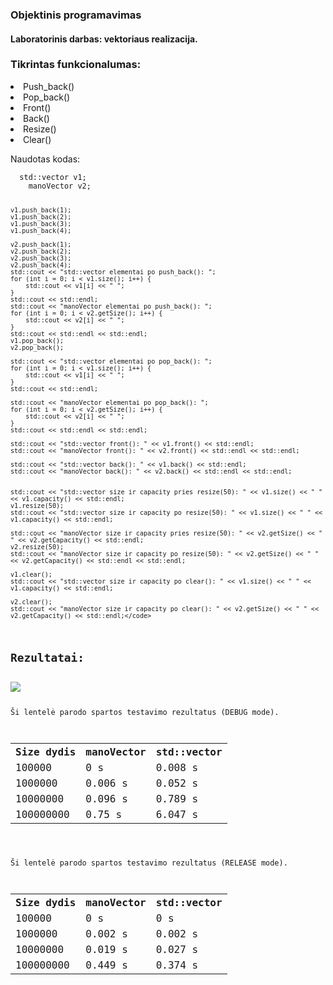<h3>Objektinis programavimas</h3>
<h4>Laboratorinis darbas: vektoriaus realizacija.</h4>

<h3>Tikrintas funkcionalumas:</h3>
<li>Push_back()</li>
<li>Pop_back()</li>
<li>Front()</li>
<li>Back()</li>
<li>Resize()</li>
<li>Clear()</li>
<p></p>
<p>Naudotas kodas:</p>
<code>	std::vector<int> v1;
	manoVector<int> v2;

	v1.push_back(1);
	v1.push_back(2);
	v1.push_back(3);
	v1.push_back(4);

	v2.push_back(1);
	v2.push_back(2);
	v2.push_back(3);
	v2.push_back(4);
	std::cout << "std::vector elementai po push_back(): ";
	for (int i = 0; i < v1.size(); i++) {
		std::cout << v1[i] << " ";
	}
	std::cout << std::endl;
	std::cout << "manoVector elementai po push_back(): ";
	for (int i = 0; i < v2.getSize(); i++) {
		std::cout << v2[i] << " ";
	}
	std::cout << std::endl << std::endl;
	v1.pop_back();
	v2.pop_back();

	std::cout << "std::vector elementai po pop_back(): ";
	for (int i = 0; i < v1.size(); i++) {
		std::cout << v1[i] << " ";
	}
	std::cout << std::endl;

	std::cout << "manoVector elementai po pop_back(): ";
	for (int i = 0; i < v2.getSize(); i++) {
		std::cout << v2[i] << " ";
	}
	std::cout << std::endl << std::endl;

	std::cout << "std::vector front(): " << v1.front() << std::endl;
	std::cout << "manoVector front(): " << v2.front() << std::endl << std::endl;

	std::cout << "std::vector back(): " << v1.back() << std::endl;
	std::cout << "manoVector back(): " << v2.back() << std::endl << std::endl;


	std::cout << "std::vector size ir capacity pries resize(50): " << v1.size() << " " << v1.capacity() << std::endl;
	v1.resize(50);
	std::cout << "std::vector size ir capacity po resize(50): " << v1.size() << " " << v1.capacity() << std::endl;

	std::cout << "manoVector size ir capacity pries resize(50): " << v2.getSize() << " " << v2.getCapacity() << std::endl;
	v2.resize(50);
	std::cout << "manoVector size ir capacity po resize(50): " << v2.getSize() << " " << v2.getCapacity() << std::endl << std::endl;

	v1.clear();
	std::cout << "std::vector size ir capacity po clear(): " << v1.size() << " " << v1.capacity() << std::endl;

	v2.clear();
	std::cout << "manoVector size ir capacity po clear(): " << v2.getSize() << " " << v2.getCapacity() << std::endl;</code>
  
<h2>Rezultatai:</h2>
<img src="https://user-images.githubusercontent.com/116721418/236911697-93bba52f-7a14-4fef-8f94-d0321300eebc.png">

<p>Ši lentelė parodo spartos testavimo rezultatus (DEBUG mode).</p>
<table>
  <tr>
    <th>Size dydis</th>
    <th>manoVector</th>
    <th>std::vector</th>
  </tr>
  <tr>
    <td>100000</td>
    <td>0 s</td>
    <td>0.008 s</td>
  </tr>
  <tr>
    <td>1000000</td>
    <td>0.006 s</td>
    <td>0.052 s</td>
  </tr>
  <tr>
    <td>10000000</td>
    <td>0.096 s</td>
    <td>0.789 s</td>
  </tr>
  <tr>
    <td>100000000</td>
    <td>0.75 s</td>
    <td>6.047 s</td>
  </tr>
</table>

<p>Ši lentelė parodo spartos testavimo rezultatus (RELEASE mode).</p>
<table>
  <tr>
    <th>Size dydis</th>
    <th>manoVector</th>
    <th>std::vector</th>
  </tr>
  <tr>
    <td>100000</td>
    <td>0 s</td>
    <td>0 s</td>
  </tr>
  <tr>
    <td>1000000</td>
    <td>0.002 s</td>
    <td>0.002 s</td>
  </tr>
  <tr>
    <td>10000000</td>
    <td>0.019 s</td>
    <td>0.027 s</td>
  </tr>
  <tr>
    <td>100000000</td>
    <td>0.449 s</td>
    <td>0.374 s</td>
  </tr>
</table>
